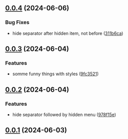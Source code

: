 ## [0.0.4](https://github.com/Mara-Li/obsidian-customizable-menu/compare/0.0.3...0.0.4) (2024-06-06)
### Bug Fixes

* hide separator after hidden item, not before ([311b6ca](https://github.com/Mara-Li/obsidian-customizable-menu/commit/311b6ca7006fd749d7d93f4d7c3bebec96b039aa))

## [0.0.3](https://github.com/Mara-Li/obsidian-customizable-menu/compare/0.0.2...0.0.3) (2024-06-04)
### Features

* somme funny things with styles ([9fc3521](https://github.com/Mara-Li/obsidian-customizable-menu/commit/9fc3521573aa0797b4d2f35097cf5ae540424353))

## [0.0.2](https://github.com/Mara-Li/obsidian-customizable-menu/compare/0.0.1...0.0.2) (2024-06-04)
### Features

* hide separator followed by hidden menu ([978f15e](https://github.com/Mara-Li/obsidian-customizable-menu/commit/978f15ec146e4c45a867e771caed1b7621896118))

## [0.0.1](https://github.com/Mara-Li/obsidian-customizable-menu/compare/2.2.0...0.0.1) (2024-06-03)